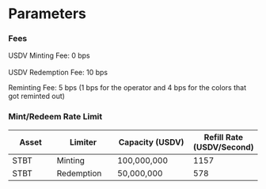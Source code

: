 # Parameters

### Fees

USDV Minting Fee: 0 bps\
\
USDV Redemption Fee: 10 bps

Reminting Fee: 5 bps (1 bps for the operator and 4 bps for the colors that got reminted out)&#x20;



### Mint/Redeem Rate Limit

<table><thead><tr><th width="117">Asset</th><th width="130">Limiter</th><th width="190">Capacity (USDV)</th><th>Refill Rate (USDV/Second)</th></tr></thead><tbody><tr><td>STBT</td><td>Minting</td><td>100,000,000</td><td>1157</td></tr><tr><td>STBT</td><td>Redemption</td><td>50,000,000</td><td>578</td></tr></tbody></table>
